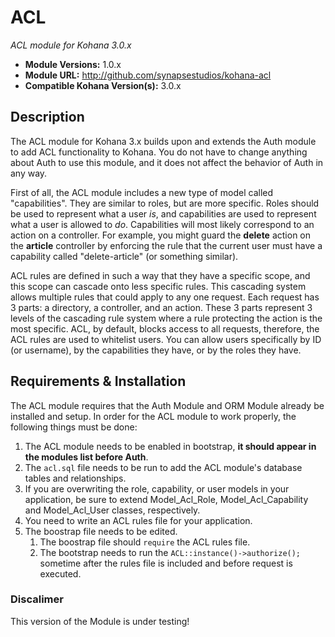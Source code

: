 # ACL

*ACL module for Kohana 3.0.x*

- **Module Versions:** 1.0.x
- **Module URL:** <http://github.com/synapsestudios/kohana-acl>
- **Compatible Kohana Version(s):** 3.0.x

## Description

The ACL module for Kohana 3.x builds upon and extends the Auth module to add 
ACL functionality to Kohana. You do not have to change anything about Auth to
use this module, and it does not affect the behavior of Auth in any way.

First of all, the ACL module includes a new type of model called 
"capabilities". They are similar to roles, but are more specific. Roles should be
used to represent what a user *is*, and capabilities are used to represent what
a user is allowed to *do*. Capabilities will most likely correspond to an
action on a controller. For example, you might guard the **delete** action on 
the **article** controller by enforcing the rule that the current user must have
a capability called "delete-article" (or something similar).

ACL rules are defined in such a way that they have a specific scope, and this 
scope can cascade onto less specific rules. This cascading system allows multiple
rules that could apply to any one request. Each request has 3 parts: a directory,
a controller, and an action. These 3 parts represent 3 levels of the cascading 
rule system where a rule protecting the action is the most specific. ACL, by
default, blocks access to all requests, therefore, the ACL rules are used to 
whitelist users. You can allow users specifically by ID (or username), by the 
capabilities they have, or by the roles they have.

## Requirements & Installation

The ACL module requires that the Auth Module and ORM Module already be installed
and setup. In order for the ACL module to work properly, the following things 
must be done:

1. The ACL module needs to be enabled in bootstrap, **it should appear in the 
modules list before Auth**.
2. The `acl.sql` file needs to be run to add the ACL module's database tables 
and relationships.
3. If you are overwriting the role, capability, or user models in your 
application, be sure to extend Model_Acl_Role, Model_Acl_Capability and 
Model_Acl_User classes, respectively.
4. You need to write an ACL rules file for your application.
5. The boostrap file needs to be edited. 
    1. The boostrap file should `require` the ACL rules file.
    2. The bootstrap needs to run the `ACL::instance()->authorize();` sometime 
	after the rules file is included and before request is executed.
	
### Discalimer

This version of the Module is under testing!

